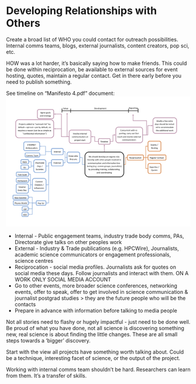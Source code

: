 # Developing Relationships with Others

<!-- CRS: This section is not up to date...? --> 

Create a broad list of WHO you could contact for outreach possibilities. Internal comms teams, blogs, external journalists, content creators, pop sci, etc.

HOW was a lot harder, it’s basically saying how to make friends. This could be done within reciprocation, be available to external sources for event hosting, quotes, maintain a regular contact. Get in there early before you need to publish something.

See timeline on “Manifesto 4.pdf” document:
![Relationship Network](manifesto4.png "Relationship Network")


- Internal - Public engagement teams, industry trade body comms, PAs, Directorate give talks on other peoples work
- External - Industry & Trade publications (e.g. HPCWire), Journalists, academic science communicators or engagement professionals, science centres
- Reciprocation - social media profiles. Journalists ask for quotes on social media these days. Follow journalists and interact with them. ON A WORK ONLY SOCIAL MEDIA ACCOUNT
- Go to other events, more broader science conferences, networking events, offer to speak, offer to get involved in science communication & journalist postgrad studies > they are the future people who will be the contacts
- Prepare in advance with information before talking to media people

Not all stories need to flashy or hugely impactful - just need to be done well. Be proud of what you have done, not all science is discovering something new, real science is about finding the little changes. These are all small steps towards a ‘bigger’ discovery. 

Start with the view all projects have something worth talking about. Could be a technique, interesting facet of science, or the output of the project. 

Working with internal comms team shouldn’t be hard. Researchers can learn from them. It’s a transfer of skills. 
